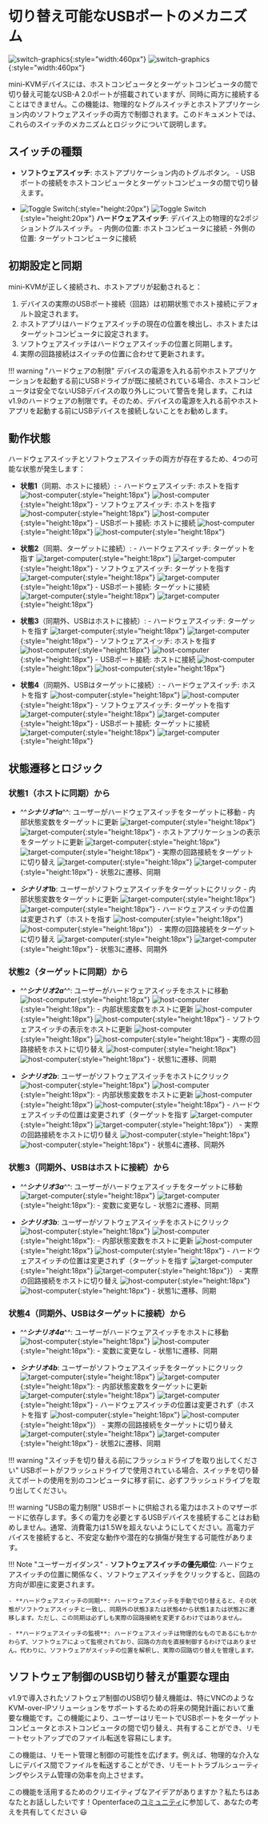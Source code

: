 # 切り替え可能なUSBポートのメカニズム

![switch-graphics](images/product/switch-graphics.svg#only-light){:style="width:460px"}
![switch-graphics](images/product/switch-graphics_1.svg#only-dark){:style="width:460px"}

mini-KVMデバイスには、ホストコンピュータとターゲットコンピュータの間で切り替え可能なUSB-A 2.0ポートが搭載されていますが、同時に両方に接続することはできません。この機能は、物理的なトグルスイッチとホストアプリケーション内のソフトウェアスイッチの両方で制御されます。このドキュメントでは、これらのスイッチのメカニズムとロジックについて説明します。

## スイッチの種類

- **ソフトウェアスイッチ**: ホストアプリケーション内のトグルボタン。
      - USBポートの接続をホストコンピュータとターゲットコンピュータの間で切り替えます。

- ![Toggle Switch](images/shell-icons/toggle-h-t.svg#only-light){:style="height:20px"} ![Toggle Switch](images/shell-icons/toggle-h-t_1.svg#only-dark){:style="height:20px"} **ハードウェアスイッチ**: デバイス上の物理的な2ポジショントグルスイッチ。
      - 内側の位置: ホストコンピュータに接続
      - 外側の位置: ターゲットコンピュータに接続

## 初期設定と同期

mini-KVMが正しく接続され、ホストアプリが起動されると：

1. デバイスの実際のUSBポート接続（回路）は初期状態でホスト接続にデフォルト設定されます。
2. ホストアプリはハードウェアスイッチの現在の位置を検出し、ホストまたはターゲットコンピュータに設定されます。
3. ソフトウェアスイッチはハードウェアスイッチの位置と同期します。
4. 実際の回路接続はスイッチの位置に合わせて更新されます。

!!! warning "ハードウェアの制限"
    デバイスの電源を入れる前やホストアプリケーションを起動する前にUSBドライブが既に接続されている場合、ホストコンピュータは安全でないUSBデバイスの取り外しについて警告を発します。これはv1.9のハードウェアの制限です。そのため、デバイスの電源を入れる前やホストアプリを起動する前にUSBデバイスを接続しないことをお勧めします。

## 動作状態

ハードウェアスイッチとソフトウェアスイッチの両方が存在するため、4つの可能な状態が発生します：

- **状態1**（同期、ホストに接続）:
      - ハードウェアスイッチ: ホストを指す ![host-computer](images/shell-icons/host-computer.svg#only-light){:style="height:18px"} ![host-computer](images/shell-icons/host-computer_1.svg#only-dark){:style="height:18px"}
      - ソフトウェアスイッチ: ホストを指す ![host-computer](images/shell-icons/host-computer.svg#only-light){:style="height:18px"} ![host-computer](images/shell-icons/host-computer_1.svg#only-dark){:style="height:18px"}
      - USBポート接続: ホストに接続 ![host-computer](images/shell-icons/host-computer.svg#only-light){:style="height:18px"} ![host-computer](images/shell-icons/host-computer_1.svg#only-dark){:style="height:18px"}

- **状態2**（同期、ターゲットに接続）:
      - ハードウェアスイッチ: ターゲットを指す ![target-computer](images/shell-icons/target-computer.svg#only-light){:style="height:18px"} ![target-computer](images/shell-icons/target-computer_1.svg#only-dark){:style="height:18px"}
      - ソフトウェアスイッチ: ターゲットを指す ![target-computer](images/shell-icons/target-computer.svg#only-light){:style="height:18px"} ![target-computer](images/shell-icons/target-computer_1.svg#only-dark){:style="height:18px"}
      - USBポート接続: ターゲットに接続 ![target-computer](images/shell-icons/target-computer.svg#only-light){:style="height:18px"} ![target-computer](images/shell-icons/target-computer_1.svg#only-dark){:style="height:18px"}

- **状態3**（同期外、USBはホストに接続）:
      - ハードウェアスイッチ: ターゲットを指す ![target-computer](images/shell-icons/target-computer.svg#only-light){:style="height:18px"} ![target-computer](images/shell-icons/target-computer_1.svg#only-dark){:style="height:18px"}
      - ソフトウェアスイッチ: ホストを指す ![host-computer](images/shell-icons/host-computer.svg#only-light){:style="height:18px"} ![host-computer](images/shell-icons/host-computer_1.svg#only-dark){:style="height:18px"}
      - USBポート接続: ホストに接続 ![host-computer](images/shell-icons/host-computer.svg#only-light){:style="height:18px"} ![host-computer](images/shell-icons/host-computer_1.svg#only-dark){:style="height:18px"}

- **状態4**（同期外、USBはターゲットに接続）:
      - ハードウェアスイッチ: ホストを指す ![host-computer](images/shell-icons/host-computer.svg#only-light){:style="height:18px"} ![host-computer](images/shell-icons/host-computer_1.svg#only-dark){:style="height:18px"}
      - ソフトウェアスイッチ: ターゲットを指す ![target-computer](images/shell-icons/target-computer.svg#only-light){:style="height:18px"} ![target-computer](images/shell-icons/target-computer_1.svg#only-dark){:style="height:18px"}
      - USBポート接続: ターゲットに接続 ![target-computer](images/shell-icons/target-computer.svg#only-light){:style="height:18px"} ![target-computer](images/shell-icons/target-computer_1.svg#only-dark){:style="height:18px"}

## 状態遷移とロジック

### **状態1**（ホストに同期）から

- ^^***シナリオ1a***^^: ユーザーがハードウェアスイッチをターゲットに移動
      - 内部状態変数をターゲットに更新 ![target-computer](images/shell-icons/target-computer.svg#only-light){:style="height:18px"} ![target-computer](images/shell-icons/target-computer_1.svg#only-dark){:style="height:18px"}
      - ホストアプリケーションの表示をターゲットに更新 ![target-computer](images/shell-icons/target-computer.svg#only-light){:style="height:18px"} ![target-computer](images/shell-icons/target-computer_1.svg#only-dark){:style="height:18px"}
      - 実際の回路接続をターゲットに切り替え ![target-computer](images/shell-icons/target-computer.svg#only-light){:style="height:18px"} ![target-computer](images/shell-icons/target-computer_1.svg#only-dark){:style="height:18px"}
      - 状態2に遷移、同期

- ***シナリオ1b***: ユーザーがソフトウェアスイッチをターゲットにクリック
      - 内部状態変数をターゲットに更新 ![target-computer](images/shell-icons/target-computer.svg#only-light){:style="height:18px"} ![target-computer](images/shell-icons/target-computer_1.svg#only-dark){:style="height:18px"}
      - ハードウェアスイッチの位置は変更されず（ホストを指す ![host-computer](images/shell-icons/host-computer.svg#only-light){:style="height:18px"} ![host-computer](images/shell-icons/host-computer_1.svg#only-dark){:style="height:18px"}）
      - 実際の回路接続をターゲットに切り替え ![target-computer](images/shell-icons/target-computer.svg#only-light){:style="height:18px"} ![target-computer](images/shell-icons/target-computer_1.svg#only-dark){:style="height:18px"}
      - 状態3に遷移、同期外

### **状態2**（ターゲットに同期）から

- ^^***シナリオ2a***^^: ユーザーがハードウェアスイッチをホストに移動 ![host-computer](images/shell-icons/host-computer.svg#only-light){:style="height:18px"} ![host-computer](images/shell-icons/host-computer_1.svg#only-dark){:style="height:18px"}:
      - 内部状態変数をホストに更新 ![host-computer](images/shell-icons/host-computer.svg#only-light){:style="height:18px"} ![host-computer](images/shell-icons/host-computer_1.svg#only-dark){:style="height:18px"}
      - ソフトウェアスイッチの表示をホストに更新 ![host-computer](images/shell-icons/host-computer.svg#only-light){:style="height:18px"} ![host-computer](images/shell-icons/host-computer_1.svg#only-dark){:style="height:18px"}
      - 実際の回路接続をホストに切り替え ![host-computer](images/shell-icons/host-computer.svg#only-light){:style="height:18px"} ![host-computer](images/shell-icons/host-computer_1.svg#only-dark){:style="height:18px"}
      - 状態1に遷移、同期

- ***シナリオ2b***: ユーザーがソフトウェアスイッチをホストにクリック ![host-computer](images/shell-icons/host-computer.svg#only-light){:style="height:18px"} ![host-computer](images/shell-icons/host-computer_1.svg#only-dark){:style="height:18px"}:
      - 内部状態変数をホストに更新 ![host-computer](images/shell-icons/host-computer.svg#only-light){:style="height:18px"} ![host-computer](images/shell-icons/host-computer_1.svg#only-dark){:style="height:18px"}
      - ハードウェアスイッチの位置は変更されず（ターゲットを指す ![target-computer](images/shell-icons/target-computer.svg#only-light){:style="height:18px"} ![target-computer](images/shell-icons/target-computer_1.svg#only-dark){:style="height:18px"}）
      - 実際の回路接続をホストに切り替え ![host-computer](images/shell-icons/host-computer.svg#only-light){:style="height:18px"} ![host-computer](images/shell-icons/host-computer_1.svg#only-dark){:style="height:18px"}
      - 状態4に遷移、同期外

### **状態3**（同期外、USBはホストに接続）から

- ^^***シナリオ3a***^^: ユーザーがハードウェアスイッチをターゲットに移動 ![target-computer](images/shell-icons/target-computer.svg#only-light){:style="height:18px"} ![target-computer](images/shell-icons/target-computer_1.svg#only-dark){:style="height:18px"}:
      - 変数に変更なし
      - 状態2に遷移、同期

- ***シナリオ3b***: ユーザーがソフトウェアスイッチをホストにクリック ![host-computer](images/shell-icons/host-computer.svg#only-light){:style="height:18px"} ![host-computer](images/shell-icons/host-computer_1.svg#only-dark){:style="height:18px"}:
      - 内部状態変数をホストに更新 ![host-computer](images/shell-icons/host-computer.svg#only-light){:style="height:18px"} ![host-computer](images/shell-icons/host-computer_1.svg#only-dark){:style="height:18px"}
      - ハードウェアスイッチの位置は変更されず（ターゲットを指す ![target-computer](images/shell-icons/target-computer.svg#only-light){:style="height:18px"} ![target-computer](images/shell-icons/target-computer_1.svg#only-dark){:style="height:18px"}）
      - 実際の回路接続をホストに切り替え ![host-computer](images/shell-icons/host-computer.svg#only-light){:style="height:18px"} ![host-computer](images/shell-icons/host-computer_1.svg#only-dark){:style="height:18px"}
      - 状態1に遷移、同期

### **状態4**（同期外、USBはターゲットに接続）から

- ^^***シナリオ4a***^^: ユーザーがハードウェアスイッチをホストに移動 ![host-computer](images/shell-icons/host-computer.svg#only-light){:style="height:18px"} ![host-computer](images/shell-icons/host-computer_1.svg#only-dark){:style="height:18px"}:
      - 変数に変更なし
      - 状態1に遷移、同期

- ***シナリオ4b***: ユーザーがソフトウェアスイッチをターゲットにクリック ![target-computer](images/shell-icons/target-computer.svg#only-light){:style="height:18px"} ![target-computer](images/shell-icons/target-computer_1.svg#only-dark){:style="height:18px"}:
      - 内部状態変数をターゲットに更新 ![target-computer](images/shell-icons/target-computer.svg#only-light){:style="height:18px"} ![target-computer](images/shell-icons/target-computer_1.svg#only-dark){:style="height:18px"}
      - ハードウェアスイッチの位置は変更されず（ホストを指す ![host-computer](images/shell-icons/host-computer.svg#only-light){:style="height:18px"} ![host-computer](images/shell-icons/host-computer_1.svg#only-dark){:style="height:18px"}）
      - 実際の回路接続をターゲットに切り替え ![target-computer](images/shell-icons/target-computer.svg#only-light){:style="height:18px"} ![target-computer](images/shell-icons/target-computer_1.svg#only-dark){:style="height:18px"}
      - 状態2に遷移、同期

!!! warning "スイッチを切り替える前にフラッシュドライブを取り出してください"
    USBポートがフラッシュドライブで使用されている場合、スイッチを切り替えてポートの使用を別のコンピュータに移す前に、必ずフラッシュドライブを取り出してください。

!!! warning "USBの電力制限"
    USBポートに供給される電力はホストのマザーボードに依存します。多くの電力を必要とするUSBデバイスを接続することはお勧めしません。通常、消費電力は1.5Wを超えないようにしてください。高電力デバイスを接続すると、不安定な動作や潜在的な損傷が発生する可能性があります。

!!! Note "ユーザーガイダンス"
    - **ソフトウェアスイッチの優先順位**: ハードウェアスイッチの位置に関係なく、ソフトウェアスイッチをクリックすると、回路の方向が即座に変更されます。

    - **ハードウェアスイッチの同期**: ハードウェアスイッチを手動で切り替えると、その状態がソフトウェアスイッチと一致し、同期外の状態3または状態4から状態1または状態2に遷移します。ただし、この同期は必ずしも実際の回路接続を変更するわけではありません。

    - **ハードウェアスイッチの監視**: ハードウェアスイッチは物理的なものであるにもかかわらず、ソフトウェアによって監視されており、回路の方向を直接制御するわけではありません。代わりに、ソフトウェアがスイッチの位置を解釈し、実際の回路切り替えを管理します。

## ソフトウェア制御のUSB切り替えが重要な理由

v1.9で導入されたソフトウェア制御のUSB切り替え機能は、特にVNCのようなKVM-over-IPソリューションをサポートするための将来の開発計画において重要な機能です。この機能により、ユーザーはリモートでUSBポートをターゲットコンピュータとホストコンピュータの間で切り替え、共有することができ、リモートセットアップでのファイル転送を容易にします。

この機能は、リモート管理と制御の可能性を広げます。例えば、物理的な介入なしにデバイス間でファイルを転送することができ、リモートトラブルシューティングやシステム管理の効率を向上させます。

この機能を活用するためのクリエイティブなアイデアがありますか？私たちはあなたとお話ししたいです！Openterfaceの[コミュニティ](https://openterface.com/community/)に参加して、あなたの考えを共有してください 😃
